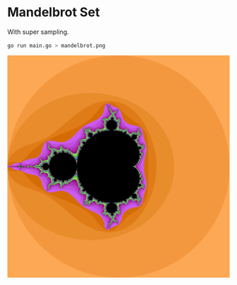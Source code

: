 # Mandelbrot Set
With super sampling.

```sh
go run main.go > mandelbrot.png
```

![](mandelbrot.png)